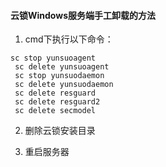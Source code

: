 #### 云锁Windows服务端手工卸载的方法

1. cmd下执行以下命令：
 <pre><code>sc stop yunsuoagent
 sc delete yunsuoagent
 sc stop yunsuodaemon
 sc delete yunsuodaemon
 sc delete resguard
 sc delete resguard2
 sc delete secmodel</code></pre>
2. 删除云锁安装目录

3. 重启服务器